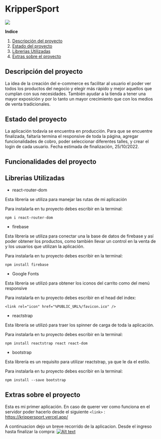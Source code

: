 # KripperSport
![](https://res.cloudinary.com/dvwqrbanv/image/upload/v1665089006/Logo_zaequs.png)

**Indice**

1. [Descripción del proyecto](#descripción-del-proyecto)
2. [Estado del proyecto](#estado-del-proyecto)
3. [Librerias Utilizadas](#librerias-utilizadas)
4. [Extras sobre el proyecto](#extras-sobre-el-proyecto)

## Descripción del proyecto
La idea de la creación del e-commerce es facilitar al usuario el poder ver todos los productos del negocio y elegir más rápido y mejor aquellos que cumplan con sus necesidades. También ayudar a la tienda a tener una mayor exposición y por lo tanto un mayor crecimiento que con los medios de venta tradicionales.
## Estado del proyecto
La aplicación todavía se encuentra en producción. Para que se encuentre finalizada, faltaría termina el responsive de toda la página, agregar funcionalidades de cobro, poder seleccionar diferentes talles, y crear el login de cada usuario. Fecha estimada de finalización, 25/10/2022.
## Funcionalidades del proyecto
## Librerias Utilizadas

- react-router-dom

Esta librería se utiliza para manejar las rutas de mi aplicación

Para instalarla en tu proyecto debes escribir en la terminal:

```npm i react-router-dom```

- firebase

Esta librería se utiliza para conectar una la base de datos de firebase y así poder obtener los productos, como también llevar un control en la venta de y los usuarios que utilizan la aplicación.

Para instalarla en tu proyecto debes escribir en la terminal:

```npm install firebase```

- Google Fonts

Esta librería se utilizó para obtener los iconos del carrito como del menú responsive

Para instalarla en tu proyecto debes escribir en el head del index:

```<link rel="icon" href="%PUBLIC_URL%/favicon.ico" />```
- reactstrap

Esta librería se utilizó para traer los spinner de carga de toda la aplicación.

Para instalarla en tu proyecto debes escribir en la terminal:

```npm install reactstrap react react-dom```
- bootstrap

Esta librería es un requisito para utilizar reactstrap, ya que le da el estilo.

Para instalarla en tu proyecto debes escribir en la terminal:

```npm install --save bootstrap```

## Extras sobre el proyecto
Esta es mi primer aplicación. En caso de querer ver como funciona en el servidor poder hacerlo desde el siguiente `<link>` :
<https://krippersport.vercel.app/>

A continuacion dejo un breve recorrido de la aplicacion. Desde el ingreso hasta finalizar la compra:
[![Alt text](https://img.youtube.com/vi/HtDcUUHZwR8/0.jpg)](https://www.youtube.com/watch?v=HtDcUUHZwR8)







